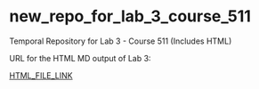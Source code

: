 # new_repo_for_lab_3_course_511
Temporal Repository for Lab 3 - Course 511 (Includes HTML)

URL for the HTML MD output of Lab 3: 

[HTML_FILE_LINK](https://github.com/manu2856/new_repo_for_lab_3_course_511/blob/master/New_Rmd_for_Exercise_2.html)
